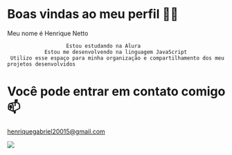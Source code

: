 # Boas vindas ao meu perfil 💙💙
  Meu nome é Henrique Netto

                       Estou estudando na Alura
                Estou me desenvolvendo na linguagem JavaScript
     Utilizo esse espaço para minha organização e compartilhamento dos meu projetos desenvolvidos
# Você pode entrar em contato comigo 📫
henriquegabriel20015@gmail.com

![](https://media.giphy.com/media/MDJ9IbxxvDUQM/giphy.gif?cid=790b76114zzh0w6an7oushb4ozo0wd4m4vpyv0xl1ks68g7s&ep=v1_gifs_trending&rid=giphy.gif&ct=g)
